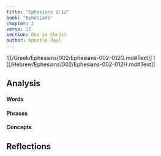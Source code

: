 ```yaml
---
title: "Ephesians 2:12"
book: "Ephesians"
chapter: 2
verse: 12
section: One in Christ
author: Apostle Paul
---
```

![[/Greek/Ephesians/002/Ephesians-002-012G.md#Text]]
![[/Hebrew/Ephesians/002/Ephesians-002-012H.md#Text]]

## Analysis

#### Words

#### Phrases

#### Concepts

## Reflections
